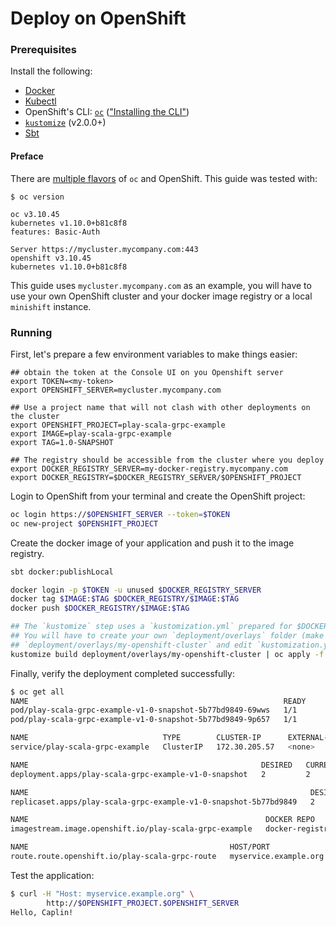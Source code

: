 # Deploy on OpenShift

### Prerequisites

Install the following:

* [Docker](https://docs.docker.com/install/)
* [Kubectl](https://kubernetes.io/docs/tasks/tools/install-kubectl/)
* OpenShift's CLI: [`oc`](https://docs.openshift.com/container-platform/3.10/cli_reference/get_started_cli.html#installing-the-cli) (["Installing the CLI"](https://docs.openshift.com/container-platform/3.10/cli_reference/get_started_cli.html#installing-the-cli))
* [`kustomize`](https://github.com/kubernetes-sigs/kustomize) (v2.0.0+)
* [Sbt](https://www.scala-sbt.org/)


#### Preface

There are [multiple flavors](https://www.openshift.com/products?extIdCarryOver=true&sc_cid=701f2000001OH7iAAG) of `oc` and OpenShift. This guide was tested with:

```
$ oc version

oc v3.10.45
kubernetes v1.10.0+b81c8f8
features: Basic-Auth

Server https://mycluster.mycompany.com:443
openshift v3.10.45
kubernetes v1.10.0+b81c8f8
```

This guide uses `mycluster.mycompany.com` as an example, you will have to use your own OpenShift cluster and your
docker image registry or a local `minishift` instance.

### Running

First, let's prepare a few environment variables to make things easier:

```
## obtain the token at the Console UI on you Openshift server
export TOKEN=<my-token>
export OPENSHIFT_SERVER=mycluster.mycompany.com

## Use a project name that will not clash with other deployments on the cluster
export OPENSHIFT_PROJECT=play-scala-grpc-example
export IMAGE=play-scala-grpc-example
export TAG=1.0-SNAPSHOT

## The registry should be accessible from the cluster where you deploy
export DOCKER_REGISTRY_SERVER=my-docker-registry.mycompany.com
export DOCKER_REGISTRY=$DOCKER_REGISTRY_SERVER/$OPENSHIFT_PROJECT
```

Login to OpenShift from your terminal and create the OpenShift project:

```bash
oc login https://$OPENSHIFT_SERVER --token=$TOKEN
oc new-project $OPENSHIFT_PROJECT
```

Create the docker image of your application and push it to the image registry.

```bash
sbt docker:publishLocal

docker login -p $TOKEN -u unused $DOCKER_REGISTRY_SERVER
docker tag $IMAGE:$TAG $DOCKER_REGISTRY/$IMAGE:$TAG
docker push $DOCKER_REGISTRY/$IMAGE:$TAG

## The `kustomize` step uses a `kustomization.yml` prepared for $DOCKER_REGISTRY/$IMAGE:$TAG.
## You will have to create your own `deployment/overlays` folder (make a copy of
## `deployment/overlays/my-openshift-cluster` and edit `kustomization.yml`).
kustomize build deployment/overlays/my-openshift-cluster | oc apply -f -
```

Finally, verify the deployment completed successfully:

```bash
$ oc get all 
NAME                                                         READY     STATUS    RESTARTS   AGE
pod/play-scala-grpc-example-v1-0-snapshot-5b77bd9849-69wws   1/1       Running   0          16h
pod/play-scala-grpc-example-v1-0-snapshot-5b77bd9849-9p657   1/1       Running   0          16h

NAME                              TYPE        CLUSTER-IP      EXTERNAL-IP   PORT(S)             AGE
service/play-scala-grpc-example   ClusterIP   172.30.205.57   <none>        9000/TCP,9443/TCP   17h

NAME                                                    DESIRED   CURRENT   UP-TO-DATE   AVAILABLE   AGE
deployment.apps/play-scala-grpc-example-v1-0-snapshot   2         2         2            2           17h

NAME                                                               DESIRED   CURRENT   READY     AGE
replicaset.apps/play-scala-grpc-example-v1-0-snapshot-5b77bd9849   2         2         2         16h

NAME                                                     DOCKER REPO                                                                                         TAGS           UPDATED
imagestream.image.openshift.io/play-scala-grpc-example   docker-registry-default.mycluster.mycompany.com/play-scala-grpc-example/play-scala-grpc-example   1.0-SNAPSHOT   17 hours ago

NAME                                             HOST/PORT               PATH      SERVICES                  PORT      TERMINATION   WILDCARD
route.route.openshift.io/play-scala-grpc-route   myservice.example.org             play-scala-grpc-example   http                    None
```

Test the application:

```bash
$ curl -H "Host: myservice.example.org" \
        http://$OPENSHIFT_PROJECT.$OPENSHIFT_SERVER  
Hello, Caplin!
```

